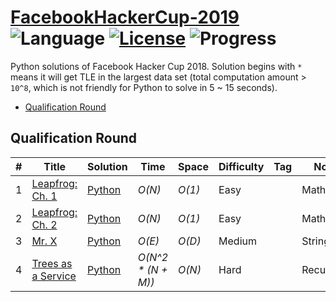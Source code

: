# [FacebookHackerCup-2019](https://www.facebook.com/hackercup/past_rounds/) ![Language](https://img.shields.io/badge/language-Python-orange.svg) [![License](https://img.shields.io/badge/license-CC%203.0-blue.svg)](https://creativecommons.org/licenses/by-nc/3.0/) ![Progress](https://img.shields.io/badge/progress-4%20%2F%204-ff69b4.svg)

Python solutions of Facebook Hacker Cup 2018. Solution begins with `*` means it will get TLE in the largest data set (total computation amount > `10^8`, which is not friendly for Python to solve in 5 ~ 15 seconds).

* [Qualification Round](https://github.com/kamyu104/FacebookHackerCup-2019#qualification-round)

## Qualification Round
| # | Title | Solution | Time | Space | Difficulty | Tag | Note |
|---| ----- | -------- | ---- | ----- | ---------- | --- | ---- |
|1| [Leapfrog: Ch. 1](https://www.facebook.com/hackercup/problem/656203948152907/)| [Python](./Qualification%20Round/leapfrog1.py)| _O(N)_ | _O(1)_ | Easy | | Math |
|2| [Leapfrog: Ch. 2](https://www.facebook.com/hackercup/problem/2426282194266338/)| [Python](./Qualification%20Round/leapfrog2.py)| _O(N)_ | _O(1)_ | Easy | | Math |
|3| [Mr. X](https://www.facebook.com/hackercup/problem/589264531559040/)| [Python](./Qualification%20Round/mr_x.py)| _O(E)_ | _O(D)_ | Medium | | String |
|4| [Trees as a Service](https://www.facebook.com/hackercup/problem/330920680938986/)| [Python](./Qualification%20Round/service_trees.py)| _O(N^2 * (N + M))_ | _O(N)_ | Hard | | Recursion |

